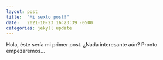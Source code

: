 ```yaml
---
layout: post
title:  "Mi sexto post!"
date:   2021-10-23 16:23:39 -0500
categories: jekyll update
---
```

Hola, éste sería mi primer post. ¿Nada interesante aún? Pronto empezaremos...